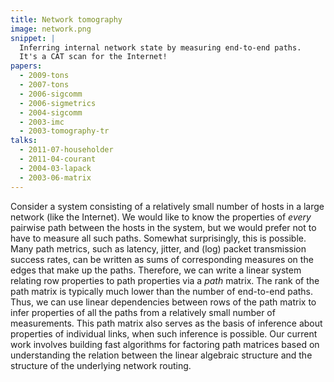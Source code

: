 ```yaml
---
title: Network tomography
image: network.png
snippet: |
  Inferring internal network state by measuring end-to-end paths.
  It's a CAT scan for the Internet!
papers:
  - 2009-tons
  - 2007-tons
  - 2006-sigcomm
  - 2006-sigmetrics
  - 2004-sigcomm
  - 2003-imc
  - 2003-tomography-tr
talks:
  - 2011-07-householder
  - 2011-04-courant
  - 2004-03-lapack
  - 2003-06-matrix
---
```


Consider a system consisting of a relatively small number of hosts in
a large network (like the Internet).  We would like to know the
properties of *every* pairwise path between the hosts in the system,
but we would prefer not to have to measure all such paths.  Somewhat
surprisingly, this is possible.  Many path metrics, such as latency,
jitter, and (log) packet transmission success rates, can be written as
sums of corresponding measures on the edges that make up the paths.
Therefore, we can write a linear system relating row properties to
path properties via a *path* matrix.  The rank of the path matrix is
typically much lower than the number of end-to-end paths.  Thus, we
can use linear dependencies between rows of the path matrix to infer
properties of all the paths from a relatively small number of
measurements.  This path matrix also serves as the basis of inference
about properties of individual links, when such inference is possible.
Our current work involves building fast algorithms for factoring path
matrices based on understanding the relation between the linear
algebraic structure and the structure of the underlying network
routing.
